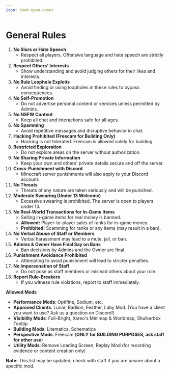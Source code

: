 ```yaml
---
icon: book-open-cover
---
```


# General Rules

1. **No Slurs or Hate Speech**
   * Respect all players. Offensive language and hate speech are strictly prohibited.
2. **Respect Others' Interests**
   * Show understanding and avoid judging others for their likes and interests.
3. **No Rule Loophole Exploits**
   * Avoid finding or using loopholes in these rules to bypass consequences.
4. **No Self-Promotion**
   * Do not advertise personal content or services unless permitted by Admins.
5. **No NSFW Content**
   * Keep all chat and interactions safe for all ages.
6. **No Spamming**
   * Avoid repetitive messages and disruptive behavior in chat.
7. **Hacking Prohibited (Freecam for Building Only)**
   * Hacking is not tolerated. Freecam is allowed solely for building.
8. **Restricted Exploration**
   * Do not explore areas on the server without authorization.
9. **No Sharing Private Information**
   * Keep your own and others' private details secure and off the server.
10. **Cross-Punishment with Discord**
    * Minecraft server punishments will also apply to your Discord account.
11. **No Threats**
    * Threats of any nature are taken seriously and will be punished.
12. **Moderate Swearing (Under 13 Welcome)**
    * Excessive swearing is prohibited. The server is open to players under 13.
13. **No Real-World Transactions for In-Game Items**
    * Selling in-game items for real money is banned.
    * **Allowed:** Player-to-player sales of ranks for in-game money.
    * **Prohibited:** Scamming for ranks or any items (may result in a ban).
14. **No Verbal Abuse of Staff or Members**
    * Verbal harassment may lead to a mute, jail, or ban.
15. **Admins & Owner Have Final Say on Bans**
    * Ban decisions by Admins and the Owner are final.
16. **Punishment Avoidance Prohibited**
    * Attempting to avoid punishment will lead to stricter penalties.
17. **No Impersonation of Staff**
    * Do not pose as staff members or mislead others about your role.
18. **Report Rule-Breakers**
    * If you witness rule violations, report to staff immediately.

**Allowed Mods**

* **Performance Mods**: Optifine, Sodium, etc.
* **Approved Clients**: Lunar, Badlion, Feather, Laby Mod. (You have a client you want to use? Ask us a question on Discord!)
* **Visibility Mods**: Full-Bright, Xareo's Minimap & Worldmap, Shulkerbox Tooltip
* **Building Mods**: Litematica, Schematica
* **Perspective Mods**: Freecam (**ONLY for BUILDING PURPOSES, ask staff for other use**)
* **Utility Mods**: Remove Loading Screen, Replay Mod (for recording evidence or content creation only)

**Note:** This list may be updated; check with staff if you are unsure about a specific mod.
